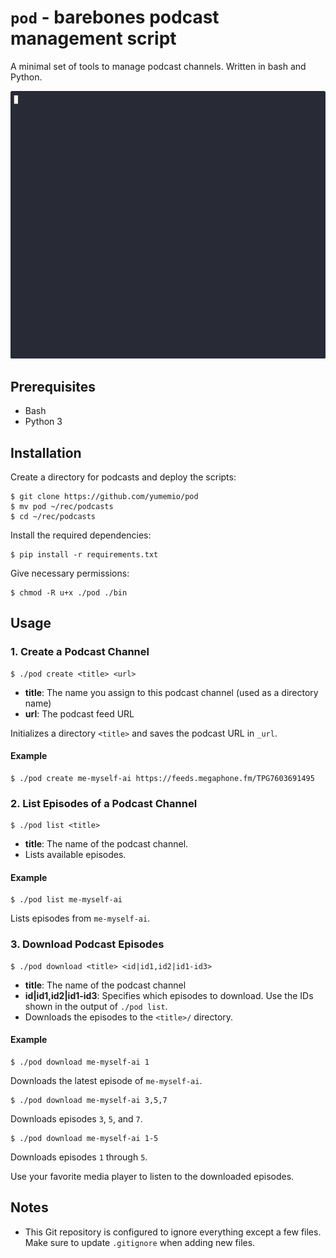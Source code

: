 # `pod` - barebones podcast management script

A minimal set of tools to manage podcast channels. Written in bash and Python.

![](demo.gif)

## Prerequisites

- Bash
- Python 3

## Installation

Create a directory for podcasts and deploy the scripts:

```
$ git clone https://github.com/yumemio/pod
$ mv pod ~/rec/podcasts
$ cd ~/rec/podcasts
```

Install the required dependencies:

```console
$ pip install -r requirements.txt
```

Give necessary permissions:

```console
$ chmod -R u+x ./pod ./bin
```

## Usage

### 1. Create a Podcast Channel

```console
$ ./pod create <title> <url>
```

- **title**: The name you assign to this podcast channel (used as a directory name)
- **url**: The podcast feed URL

Initializes a directory `<title>` and saves the podcast URL in `_url`.

#### Example

```console
$ ./pod create me-myself-ai https://feeds.megaphone.fm/TPG7603691495
```

### 2. List Episodes of a Podcast Channel

```console
$ ./pod list <title>
```

- **title**: The name of the podcast channel.
- Lists available episodes.

#### Example

```console
$ ./pod list me-myself-ai
```

Lists episodes from `me-myself-ai`.

### 3. Download Podcast Episodes

```console
$ ./pod download <title> <id|id1,id2|id1-id3>
```

- **title**: The name of the podcast channel
- **id|id1,id2|id1-id3**: Specifies which episodes to download. Use the IDs
  shown in the output of `./pod list`.
- Downloads the episodes to the `<title>/` directory.

#### Example

```console
$ ./pod download me-myself-ai 1
```

Downloads the latest episode of `me-myself-ai`.

```console
$ ./pod download me-myself-ai 3,5,7
```

Downloads episodes `3`, `5`, and `7`.

```console
$ ./pod download me-myself-ai 1-5
```

Downloads episodes `1` through `5`.

Use your favorite media player to listen to the downloaded episodes.

## Notes

- This Git repository is configured to ignore everything except a few files.
  Make sure to update `.gitignore` when adding new files.
